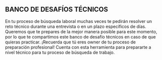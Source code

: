 ## BANCO DE DESAFÍOS TÉCNICOS

En tu proceso de búsqueda laboral muchas veces te pedirán resolver un reto técnico durante una entrevista o en un plazo específicos de días.  Queremos que te prepares de la mejor manera posible para este momento, por lo que te compartimos este banco de desafío técnicos en caso de que quieras practicar. ¡Recuerda que tú eres owner de tu proceso de preparación profesional! Cuenta con esta herramienta para prepararte a nivel técnico para tu proceso de búsqueda de trabajo.
